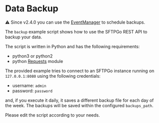# Data Backup

:warning: Since v2.4.0 you can use the [EventManager](https://sftpgo.github.io/latest/eventmanager/) to schedule backups.

The `backup` example script shows how to use the SFTPGo REST API to backup your data.

The script is written in Python and has the following requirements:

- python3 or python2
- python [Requests](https://requests.readthedocs.io/en/master/) module

The provided example tries to connect to an SFTPGo instance running on `127.0.0.1:8080` using the following credentials:

- username: `admin`
- password: `password`

and, if you execute it daily, it saves a different backup file for each day of the week. The backups will be saved within the configured `backups_path`.

Please edit the script according to your needs.
